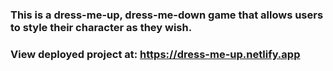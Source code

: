 ### This is a dress-me-up, dress-me-down game that allows users to style their character as they wish.
### View deployed project at: https://dress-me-up.netlify.app
